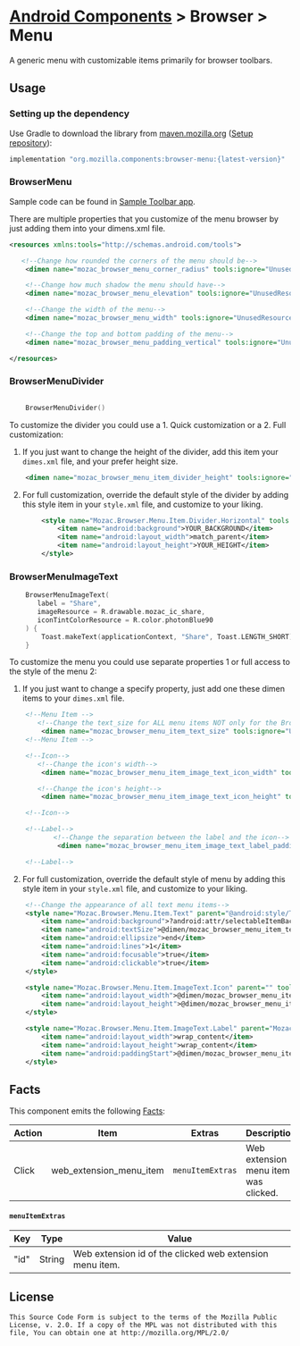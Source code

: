 # [Android Components](../../../README.md) > Browser > Menu

A generic menu with customizable items primarily for browser toolbars.

## Usage

### Setting up the dependency

Use Gradle to download the library from [maven.mozilla.org](https://maven.mozilla.org/) ([Setup repository](../../../README.md#maven-repository)):

```Groovy
implementation "org.mozilla.components:browser-menu:{latest-version}"
```

### BrowserMenu
Sample code can be found in [Sample Toolbar app](https://github.com/mozilla-mobile/android-components/tree/master/samples/toolbar).

There are multiple properties that you customize of the menu browser by just adding them into your dimens.xml file.

```xml
<resources xmlns:tools="http://schemas.android.com/tools">

   <!--Change how rounded the corners of the menu should be-->
    <dimen name="mozac_browser_menu_corner_radius" tools:ignore="UnusedResources">4dp</dimen>

    <!--Change how much shadow the menu should have-->
    <dimen name="mozac_browser_menu_elevation" tools:ignore="UnusedResources">4dp</dimen>

    <!--Change the width of the menu-->
    <dimen name="mozac_browser_menu_width" tools:ignore="UnusedResources">250dp</dimen>

    <!--Change the top and bottom padding of the menu-->
    <dimen name="mozac_browser_menu_padding_vertical" tools:ignore="UnusedResources">8dp</dimen>

</resources>
```

### BrowserMenuDivider
```kotlin

    BrowserMenuDivider()

```

To customize the divider you could use a 1. Quick customization or a 2. Full customization:

1) If you just want to change the height of the divider, add this item your ``dimes.xml`` file, and your
prefer height size.

```xml
    <dimen name="mozac_browser_menu_item_divider_height" tools:ignore="UnusedResources">YOUR_HEIGHT</dimen>
```
2) For full customization, override the default style of the divider by adding this style item in your `style.xml` file, and customize to your liking.
```xml
        <style name="Mozac.Browser.Menu.Item.Divider.Horizontal" tools:ignore="UnusedResources">
            <item name="android:background">YOUR_BACKGROUND</item>
            <item name="android:layout_width">match_parent</item>
            <item name="android:layout_height">YOUR_HEIGHT</item>
        </style>
```

### BrowserMenuImageText
```kotlin
    BrowserMenuImageText(
       label = "Share",
       imageResource = R.drawable.mozac_ic_share,
       iconTintColorResource = R.color.photonBlue90
    ) {
        Toast.makeText(applicationContext, "Share", Toast.LENGTH_SHORT).show()
    }
```

To customize the menu you could use separate properties 1 or full access to the style of the menu 2:

1) If you just want to change a specify property, just add one these dimen items to your ``dimes.xml`` file.

```xml
    <!--Menu Item -->
       <!--Change the text_size for ALL menu items NOT only for the BrowserMenuImageText -->
        <dimen name="mozac_browser_menu_item_text_size" tools:ignore="UnusedResources">16sp</dimen>
    <!--Menu Item -->

    <!--Icon-->
       <!--Change the icon's width-->
        <dimen name="mozac_browser_menu_item_image_text_icon_width" tools:ignore="UnusedResources">24dp</dimen> <!--Default value-->

       <!--Change the icon's height-->
        <dimen name="mozac_browser_menu_item_image_text_icon_height" tools:ignore="UnusedResources">24dp</dimen> <!--Default value-->

    <!--Icon-->

    <!--Label-->
           <!--Change the separation between the label and the icon-->
            <dimen name="mozac_browser_menu_item_image_text_label_padding_start" tools:ignore="UnusedResources">20dp</dimen> <!--Default value-->

    <!--Label-->
```

2) For full customization, override the default style of menu by adding this style item in your `style.xml` file, and customize to your liking.

```xml
    <!--Change the appearance of all text menu items-->
    <style name="Mozac.Browser.Menu.Item.Text" parent="@android:style/TextAppearance.Material.Menu" tools:ignore="UnusedResources">
        <item name="android:background">?android:attr/selectableItemBackground</item>
        <item name="android:textSize">@dimen/mozac_browser_menu_item_text_size</item>
        <item name="android:ellipsize">end</item>
        <item name="android:lines">1</item>
        <item name="android:focusable">true</item>
        <item name="android:clickable">true</item>
    </style>

    <style name="Mozac.Browser.Menu.Item.ImageText.Icon" parent="" tools:ignore="UnusedResources">
        <item name="android:layout_width">@dimen/mozac_browser_menu_item_image_text_icon_width</item>
        <item name="android:layout_height">@dimen/mozac_browser_menu_item_image_text_icon_height</item>
    </style>

    <style name="Mozac.Browser.Menu.Item.ImageText.Label" parent="Mozac.Browser.Menu.Item.Text" tools:ignore="UnusedResources">
        <item name="android:layout_width">wrap_content</item>
        <item name="android:layout_height">wrap_content</item>
        <item name="android:paddingStart">@dimen/mozac_browser_menu_item_image_text_label_padding_start</item>
    </style>
```

## Facts

This component emits the following [Facts](../../support/base/README.md#Facts):

| Action | Item                    | Extras            | Description                          |
|--------|-------------------------|-------------------|--------------------------------------|
| Click  | web_extension_menu_item | `menuItemExtras`  | Web extension menu item was clicked. |


#### `menuItemExtras`

| Key  | Type   | Value                                                    |
|------|--------|----------------------------------------------------------|
| "id" | String | Web extension id of the clicked web extension menu item. |

## License

    This Source Code Form is subject to the terms of the Mozilla Public
    License, v. 2.0. If a copy of the MPL was not distributed with this
    file, You can obtain one at http://mozilla.org/MPL/2.0/
